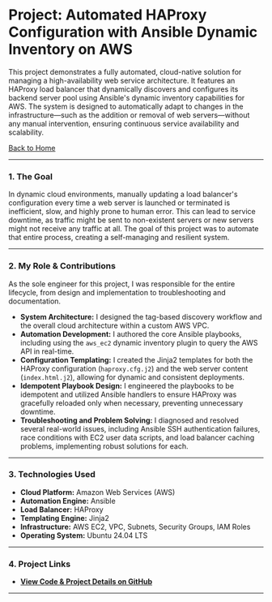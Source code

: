 # Project: Automated HAProxy Configuration with Ansible Dynamic Inventory on AWS

This project demonstrates a fully automated, cloud-native solution for managing a high-availability web service architecture. It features an HAProxy load balancer that dynamically discovers and configures its backend server pool using Ansible's dynamic inventory capabilities for AWS. The system is designed to automatically adapt to changes in the infrastructure—such as the addition or removal of web servers—without any manual intervention, ensuring continuous service availability and scalability.

[Back to Home](../index.md)

---

### 1. The Goal

In dynamic cloud environments, manually updating a load balancer's configuration every time a web server is launched or terminated is inefficient, slow, and highly prone to human error. This can lead to service downtime, as traffic might be sent to non-existent servers or new servers might not receive any traffic at all. The goal of this project was to automate that entire process, creating a self-managing and resilient system.

---

### 2. My Role & Contributions

As the sole engineer for this project, I was responsible for the entire lifecycle, from design and implementation to troubleshooting and documentation.

* **System Architecture:** I designed the tag-based discovery workflow and the overall cloud architecture within a custom AWS VPC.
* **Automation Development:** I authored the core Ansible playbooks, including using the `aws_ec2` dynamic inventory plugin to query the AWS API in real-time.
* **Configuration Templating:** I created the Jinja2 templates for both the HAProxy configuration (`haproxy.cfg.j2`) and the web server content (`index.html.j2`), allowing for dynamic and consistent deployments.
* **Idempotent Playbook Design:** I engineered the playbooks to be idempotent and utilized Ansible handlers to ensure HAProxy was gracefully reloaded only when necessary, preventing unnecessary downtime.
* **Troubleshooting and Problem Solving:** I diagnosed and resolved several real-world issues, including Ansible SSH authentication failures, race conditions with EC2 user data scripts, and load balancer caching problems, implementing robust solutions for each.

---

### 3. Technologies Used

* **Cloud Platform:** Amazon Web Services (AWS)
* **Automation Engine:** Ansible
* **Load Balancer:** HAProxy
* **Templating Engine:** Jinja2
* **Infrastructure:** AWS EC2, VPC, Subnets, Security Groups, IAM Roles
* **Operating System:** Ubuntu 24.04 LTS

---

### 4. Project Links

* **<a href="https://github.com/githubabhay2003/ansible-dynamic-inventory-project" target="_blank" rel="noopener noreferrer">View Code & Project Details on GitHub</a>**

---
